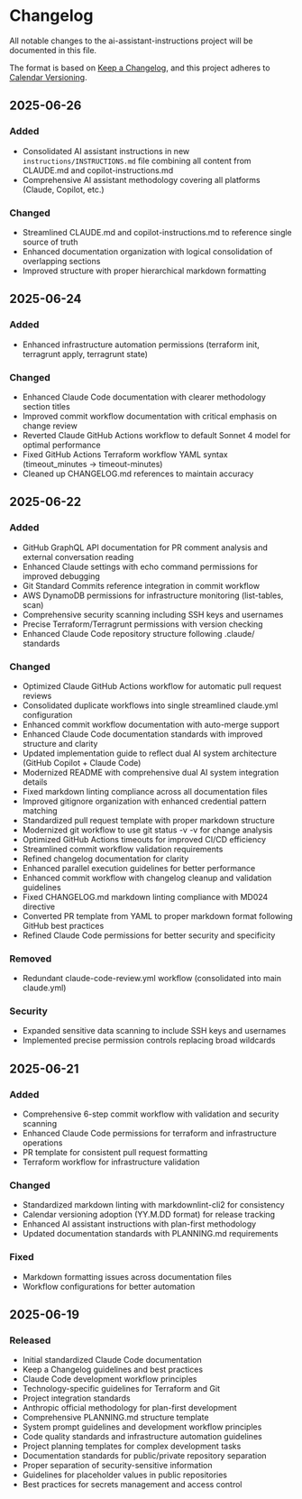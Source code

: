 # Changelog

<!-- markdownlint-disable-file MD024 -->

All notable changes to the ai-assistant-instructions project will be documented in this file.

The format is based on [Keep a Changelog](https://keepachangelog.com/en/1.0.0/),
and this project adheres to [Calendar Versioning](https://calver.org/).

## 2025-06-26

### Added

- Consolidated AI assistant instructions in new `instructions/INSTRUCTIONS.md` file combining all content from CLAUDE.md and copilot-instructions.md
- Comprehensive AI assistant methodology covering all platforms (Claude, Copilot, etc.)

### Changed

- Streamlined CLAUDE.md and copilot-instructions.md to reference single source of truth
- Enhanced documentation organization with logical consolidation of overlapping sections
- Improved structure with proper hierarchical markdown formatting

## 2025-06-24

### Added

- Enhanced infrastructure automation permissions (terraform init, terragrunt apply, terragrunt state)

### Changed

- Enhanced Claude Code documentation with clearer methodology section titles
- Improved commit workflow documentation with critical emphasis on change review
- Reverted Claude GitHub Actions workflow to default Sonnet 4 model for optimal performance
- Fixed GitHub Actions Terraform workflow YAML syntax (timeout_minutes → timeout-minutes)
- Cleaned up CHANGELOG.md references to maintain accuracy

## 2025-06-22

### Added

- GitHub GraphQL API documentation for PR comment analysis and external conversation reading
- Enhanced Claude settings with echo command permissions for improved debugging
- Git Standard Commits reference integration in commit workflow
- AWS DynamoDB permissions for infrastructure monitoring (list-tables, scan)
- Comprehensive security scanning including SSH keys and usernames
- Precise Terraform/Terragrunt permissions with version checking
- Enhanced Claude Code repository structure following .claude/ standards

### Changed

- Optimized Claude GitHub Actions workflow for automatic pull request reviews
- Consolidated duplicate workflows into single streamlined claude.yml configuration
- Enhanced commit workflow documentation with auto-merge support
- Enhanced Claude Code documentation standards with improved structure and clarity
- Updated implementation guide to reflect dual AI system architecture (GitHub Copilot + Claude Code)
- Modernized README with comprehensive dual AI system integration details
- Fixed markdown linting compliance across all documentation files
- Improved gitignore organization with enhanced credential pattern matching
- Standardized pull request template with proper markdown structure
- Modernized git workflow to use git status -v -v for change analysis
- Optimized GitHub Actions timeouts for improved CI/CD efficiency
- Streamlined commit workflow validation requirements
- Refined changelog documentation for clarity
- Enhanced parallel execution guidelines for better performance
- Enhanced commit workflow with changelog cleanup and validation guidelines
- Fixed CHANGELOG.md markdown linting compliance with MD024 directive
- Converted PR template from YAML to proper markdown format following GitHub best practices
- Refined Claude Code permissions for better security and specificity

### Removed

- Redundant claude-code-review.yml workflow (consolidated into main claude.yml)

### Security

- Expanded sensitive data scanning to include SSH keys and usernames
- Implemented precise permission controls replacing broad wildcards

## 2025-06-21

### Added

- Comprehensive 6-step commit workflow with validation and security scanning
- Enhanced Claude Code permissions for terraform and infrastructure operations
- PR template for consistent pull request formatting
- Terraform workflow for infrastructure validation

### Changed

- Standardized markdown linting with markdownlint-cli2 for consistency
- Calendar versioning adoption (YY.M.DD format) for release tracking
- Enhanced AI assistant instructions with plan-first methodology
- Updated documentation standards with PLANNING.md requirements

### Fixed

- Markdown formatting issues across documentation files
- Workflow configurations for better automation

## 2025-06-19

### Released

- Initial standardized Claude Code documentation
- Keep a Changelog guidelines and best practices
- Claude Code development workflow principles
- Technology-specific guidelines for Terraform and Git
- Project integration standards
- Anthropic official methodology for plan-first development
- Comprehensive PLANNING.md structure template
- System prompt guidelines and development workflow principles
- Code quality standards and infrastructure automation guidelines
- Project planning templates for complex development tasks
- Documentation standards for public/private repository separation
- Proper separation of security-sensitive information
- Guidelines for placeholder values in public repositories
- Best practices for secrets management and access control
